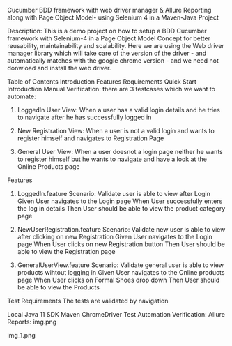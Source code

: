 Cucumber BDD framework with web driver manager & Allure Reporting along with Page Object Model- using Selenium 4 in a Maven-Java Project

Description: This is a demo project on how to setup a BDD Cucumber framework with Selenium-4 in a Page Object Model Concept for better reusability, maintainability and scalability. Here we are using the Web driver manager library which will take care of the version of the driver - and automatically matches with the google chrome version - and we need not donwload and install the web driver.

Table of Contents
Introduction
Features
Requirements
Quick Start
Introduction
Manual Verification:
there are 3 testcases which we want to automate:
1. LoggedIn User View:
When a user has a valid login details and he tries to navigate after he has successfully logged in

2. New Registration View:
When a user is not a valid login and wants to register himself and navigates to Registration Page

3. General User View:
When a user doesnot a login page neither he wants to register himself but he wants to navigate and have a look at the Online Products page

Features
1. LoggedIn.feature
Scenario: Validate user is able to view after Login Given User navigates to the Login page When User successfully enters the log in details Then User should be able to view the product category page

2. NewUserRegistration.feature
Scenario: Validate new user is able to view after clicking on new Registration Given User navigates to the Login page When User clicks on new Registration button Then User should be able to view the Registration page

3. GeneralUserView.feature
Scenario: Validate general user is able to view products wihtout logging in Given User navigates to the Online products page When User clicks on Formal Shoes drop down Then User should be able to view the Products

Test Requirements
The tests are validated by navigation


Local
Java 11 SDK
Maven
ChromeDriver
Test Automation Verification:
Allure Reports:
img.png

img_1.png
